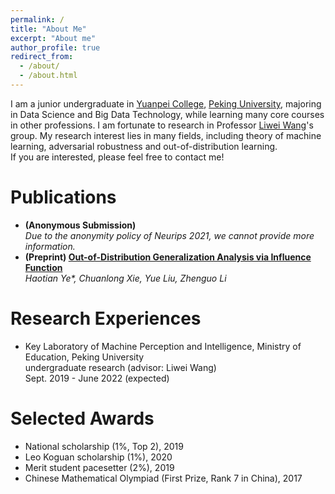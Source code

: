 ```yaml
---
permalink: /
title: "About Me"
excerpt: "About me"
author_profile: true
redirect_from: 
  - /about/
  - /about.html
---
```


I am a junior undergraduate in [Yuanpei College](https://yuanpei.pku.edu.cn), [Peking University](https://www.pku.edu.cn), majoring in Data Science and Big Data Technology, while learning many core courses in other professions. I am fortunate to research in Professor [Liwei Wang](http://www.liweiwang-pku.com/)'s group. My research interest lies in many fields, including theory of machine learning, adversarial robustness and out-of-distribution learning.
<br/>
If you are interested, please feel free to contact me!

Publications
======
- **(Anonymous Submission)**
  <br/>
  *Due to the anonymity policy of Neurips 2021, we cannot provide more information.*
- **(Preprint) [Out-of-Distribution Generalization Analysis via Influence Function](https://arxiv.org/abs/2101.08521)**
  <br/>
  *Haotian Ye\*, Chuanlong Xie, Yue Liu, Zhenguo Li*
  

Research Experiences
======
- Key Laboratory of Machine Perception and Intelligence, Ministry of Education, Peking University
  <br/>
  undergraduate research (advisor: Liwei Wang)
  <br/>
  Sept. 2019 - June 2022 (expected)
<!--
- Huawei Noah's Ark Lab
%  <br/>
%  intern research (advisor: Zhenguo Li)
%  <br/>
%  July 2019 - Oct. 2019
-->

Selected Awards
======
- National scholarship (1%, Top 2), 2019
- Leo Koguan scholarship (1%), 2020
- Merit student pacesetter (2%), 2019
- Chinese Mathematical Olympiad (First Prize, Rank 7 in China), 2017
